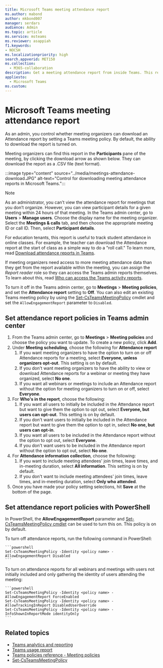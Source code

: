 ```yaml
---
title: Microsoft Teams meeting attendance report
ms.author: mabond
author: mkbond007
manager: serdars
audience: Admin
ms.topic: article
ms.service: msteams
ms.reviewer: asappiah
f1.keywords:
- NOCSH
ms.localizationpriority: high
search.appverid: MET150
ms.collection: 
  - M365-collaboration
description: Get a meeting attendance report from inside Teams. This report complements the usage reports available from the Teams admin center.
appliesto: 
  - Microsoft Teams
ms.custom: 
---
```

# Microsoft Teams meeting attendance report

As an admin, you control whether meeting organizers can download an Attendance report by setting a Teams meeting policy. By default, the ability to download the report is turned on.

Meeting organizers can find this report in the **Participants** pane of the meeting, by clicking the download arrow as shown below. They can download the report as a .CSV file (text format).

:::image type="content" source="../media/meetings-attendance-download.JPG" alt-text="Control for downloading meeting attendance reports in Microsoft Teams.":::

> [!NOTE]
> As an administrator, you can’t view the attendance report for meetings that you don’t organize. However, you can view participant details for a given meeting within 24 hours of that meeting. In the Teams admin center, go to **Users** > **Manage users**. Choose the display name for the meeting organizer. Select the **Meetings & calls** tab, and then choose the appropriate meeting ID or call ID. Then, select **Participant details**.

For education tenants, this report is useful to track student attendance in online classes. For example, the teacher can download the Attendance report at the start of class as a simple way to do a "roll call." To learn more, read [Download attendance reports in Teams](https://support.office.com/article/download-attendance-reports-in-teams-ae7cf170-530c-47d3-84c1-3aedac74d310).

If meeting organizers need access to more meeting attendance data than they get from the report available within the meeting, you can assign the *Report reader* role so they can access the Teams admin reports themselves. To learn about this, read [Who can access the Teams activity reports](../teams-activity-reports.md#who-can-access-the-teams-activity-reports).

To turn it off in the Teams admin center, go to **Meetings** > **Meeting policies**, and set the **Attendance report** setting to **Off**. You can also edit an existing Teams meeting policy by using the [Set-CsTeamsMeetingPolicy](/powershell/module/skype/set-csteamsmeetingpolicy) cmdlet and set the `AllowEngagementReport` parameter to `Disabled`.

## Set attendance report policies in Teams admin center

1. From the Teams admin center, go to **Meetings** > **Meeting policies** and choose the policy you want to update. To create a new policy, click **Add**.
1. Under **Meeting scheduling**, choose the following for **Attendance report**
    1. If you want meeting organizers to have the option to turn on or off Attendance reports for a meeting, select **Everyone, unless organizers opt-out**. This setting is on by default.
    1. If you don't want meeting organizers to have the ability to view or download Attendance reports for a webinar or meeting they have organized, select **No one**.
    1. If you want all webinars or meetings to include an Attendance report without the option for meeting organizers to turn on or off, select **Everyone**.
1. For **Who's in the report**, choose the following:
    1. If you want all users to initially be included in the Attendance report but want to give them the option to opt out, select **Everyone, but users can opt-out**. This setting is on by default.
    1. If you don't want users to initially be included in the Attendance report but want to give them the option to opt in, select **No one, but users can opt-in**.
    1. If you want all users to be included in the Attendance report without the option to opt out, select **Everyone**.
    1. If you don't want users to be included in the Attendance report without the option to opt out, select **No one**.
1. For **Attendance information collection**, choose the following:
    1. If you want to include meeting attendees' join times, leave times, and in-meeting duration, select **All information**. This setting is on by default.
    1. If you don't want to include meeting attendees' join times, leave times, and in-meeting duration, select **Only who attended**.
1. Once you have made your policy setting selections, hit **Save** at the bottom of the page.

## Set attendance report policies with PowerShell

In PowerShell, the **AllowEngagementReport** parameter and [Set-CsTeamsMeetingPolicy cmdlet](/powershell/module/skype/set-csteamsmeetingpolicy) can be used to turn this on. This policy is on by default.

To turn off attendance reports, run the following command in PowerShell:

    ```powershell
    Set-CsTeamsMeetingPolicy -Identity <policy name> -AllowEngagementReport Disabled
    ```

To turn on attendance reports for all webinars and meetings with users not initially included and only gathering the identity of users attending the meeting:

    ```powershell
    Set-CsTeamsMeetingPolicy -Identity <policy name> -AllowEngagementReport ForceEnabled
    Set-CsTeamsMeetingPolicy -Identity <policy name> -AllowTrackingInReport DisabledUserOverride
    Set-CsTeamsMeetingPolicy -Identity <policy name> -InfoShownInReportMode identityOnly
    ```

## Related topics

- [Teams analytics and reporting](teams-reporting-reference.md)
- [Teams usage report](teams-usage-report.md)
- [Teams policies reference - Meeting policies](../settings-policies-reference.md#meeting-policies)
- [Set-CsTeamsMeetingPolicy](/powershell/module/skype/set-csteamsmeetingpolicy)
